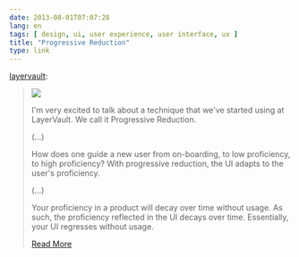 ```yaml
---
date: 2013-08-01T07:07:28
lang: en
tags: [ design, ui, user experience, user interface, ux ]
title: "Progressive Reduction"
type: link
---
```


[layervault](http://layervault.tumblr.com/post/42361566927/progressive-reduction):

> ![](http://media.tumblr.com/ec07f6c1212424041fccebb56f41bfd2/tumblr_inline_mhq3w5lmTV1qz4rgp.png)
>
> I'm very excited to talk about a technique that we've started using at
> LayerVault. We call it Progressive Reduction.
>
> (...)
>
> How does one guide a new user from on-boarding, to low proficiency, to
> high proficiency? With progressive reduction, the UI adapts to the
> user's proficiency.
>
> (...)
>
> Your proficiency in a product will decay over time without usage. As
> such, the proficiency reflected in the UI decays over time.
> Essentially, your UI regresses without usage.
>
> [Read
> More](http://layervault.tumblr.com/post/42361566927/progressive-reduction)

